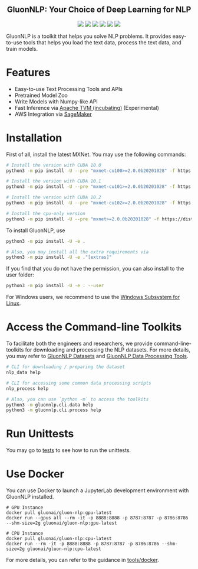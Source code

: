 <h2 align="center">
GluonNLP: Your Choice of Deep Learning for NLP
</h2>

<p align="center">
    <a href="https://github.com/dmlc/gluon-nlp/actions"><img src="https://github.com/dmlc/gluon-nlp/workflows/continuous%20build/badge.svg"></a>
    <a href="https://github.com/dmlc/gluon-nlp/actions"><img src="https://github.com/dmlc/gluon-nlp/workflows/continuous%20build%20-%20gpu/badge.svg"></a>
    <a href="https://codecov.io/gh/dmlc/gluon-nlp"><img src="https://codecov.io/gh/dmlc/gluon-nlp/branch/master/graph/badge.svg"></a>
    <a href="./LICENSE"><img src="https://img.shields.io/badge/License-Apache%202.0-blue.svg"></a>
    <a href="https://github.com/dmlc/gluonnlp/actions"><img src="https://img.shields.io/badge/python-3.6%2C3.7%2C3.8-blue.svg"></a>
    <a href="https://pypi.org/project/gluonnlp/#history"><img src="https://img.shields.io/pypi/v/gluonnlp.svg"></a>
</p>

GluonNLP is a toolkit that helps you solve NLP problems. It provides easy-to-use tools that helps you load the text data, 
process the text data, and train models.

# Features

- Easy-to-use Text Processing Tools and APIs
- Pretrained Model Zoo
- Write Models with Numpy-like API
- Fast Inference via [Apache TVM (incubating)](https://tvm.apache.org/) (Experimental)
- AWS Integration via [SageMaker](https://aws.amazon.com/sagemaker/)


# Installation
First of all, install the latest MXNet. You may use the following commands:

```bash
# Install the version with CUDA 10.0
python3 -m pip install -U --pre "mxnet-cu100>=2.0.0b20201028" -f https://dist.mxnet.io/python

# Install the version with CUDA 10.1
python3 -m pip install -U --pre "mxnet-cu101>=2.0.0b20201028" -f https://dist.mxnet.io/python

# Install the version with CUDA 10.2
python3 -m pip install -U --pre "mxnet-cu102>=2.0.0b20201028" -f https://dist.mxnet.io/python

# Install the cpu-only version
python3 -m pip install -U --pre "mxnet>=2.0.0b20201028" -f https://dist.mxnet.io/python
```


To install GluonNLP, use

```bash
python3 -m pip install -U -e .

# Also, you may install all the extra requirements via
python3 -m pip install -U -e ."[extras]"
```

If you find that you do not have the permission, you can also install to the user folder:

```bash
python3 -m pip install -U -e . --user
```

For Windows users, we recommend to use the [Windows Subsystem for Linux](https://docs.microsoft.com/en-us/windows/wsl/about).


# Access the Command-line Toolkits

To facilitate both the engineers and researchers, we provide command-line-toolkits for
downloading and processing the NLP datasets. For more details, you may refer to
 [GluonNLP Datasets](./scripts/datasets) and [GluonNLP Data Processing Tools](./scripts/processing).

```bash
# CLI for downloading / preparing the dataset
nlp_data help

# CLI for accessing some common data processing scripts
nlp_process help

# Also, you can use `python -m` to access the toolkits
python3 -m gluonnlp.cli.data help
python3 -m gluonnlp.cli.process help

```

# Run Unittests
You may go to [tests](tests) to see how to run the unittests.


# Use Docker
You can use Docker to launch a JupyterLab development environment with GluonNLP installed.

```
# GPU Instance
docker pull gluonai/gluon-nlp:gpu-latest
docker run --gpus all --rm -it -p 8888:8888 -p 8787:8787 -p 8786:8786 --shm-size=2g gluonai/gluon-nlp:gpu-latest

# CPU Instance
docker pull gluonai/gluon-nlp:cpu-latest
docker run --rm -it -p 8888:8888 -p 8787:8787 -p 8786:8786 --shm-size=2g gluonai/gluon-nlp:cpu-latest
``` 

For more details, you can refer to the guidance in [tools/docker](tools/docker).
